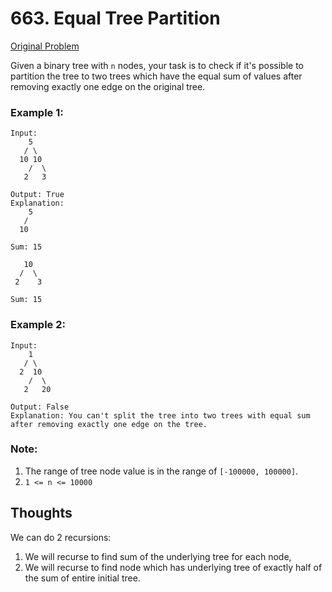 # 663. Equal Tree Partition

[Original Problem](https://leetcode.com/problems/equal-tree-partition/)

Given a binary tree with `n` nodes, your task is to check if it's possible to partition the tree to two trees which have the equal sum of values after removing exactly one edge on the original tree.

### Example 1:
```
Input:     
    5
   / \
  10 10
    /  \
   2   3

Output: True
Explanation: 
    5
   / 
  10
      
Sum: 15

   10
  /  \
 2    3

Sum: 15
```
### Example 2:

```
Input:     
    1
   / \
  2  10
    /  \
   2   20

Output: False
Explanation: You can't split the tree into two trees with equal sum after removing exactly one edge on the tree.
```

### Note:

1. The range of tree node value is in the range of `[-100000, 100000]`.
2. `1 <= n <= 10000`


## Thoughts

We can do 2 recursions:
1. We will recurse to find sum of the underlying tree for each node,
2. We will recurse to find node which has underlying tree of exactly half of the sum of entire initial tree.